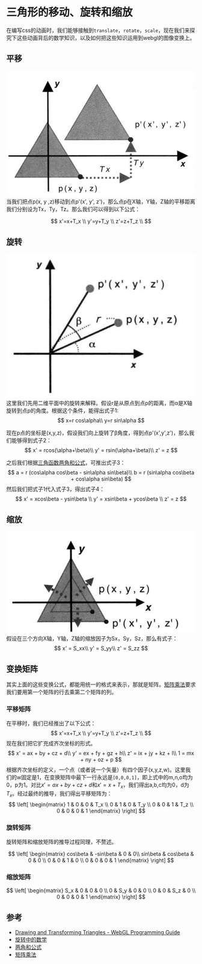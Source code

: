 # 三角形的移动、旋转和缩放

在编写css的动画时，我们能够接触到`translate`，`rotate`，`scale`，现在我们来探究下这些动画背后的数学知识，以及如何把这些知识运用到webgl的图像变换上。

## 平移
![平移](../../images/chp03-3.jpg)
当我们把点p(x, y ,z)移动到点p'(x', y', z')，那么点p在X轴，Y轴，Z轴的平移距离我们分别设为Tx，Ty，Tz。那么我们可以得到以下公式：  

$$
x'=x+T_x \\
y'=y+T_y \\
z'=z+T_z \\
$$

## 旋转
![旋转](../../images/chp03-4.jpg)
这里我们先用二维平面中的旋转来解释。假设r是从原点到点p的距离，而α是X轴旋转到点p的角度。根据这个条件，能得出式子1:  
$$
x=r cos\alpha\\
y=r sin\alpha
$$

现在p点的坐标是(x,y,z)，假设我们向上旋转了β角度，得到点p'(x',y',z')，那么我们能够得到式子2：  
$$
x' = rcos(\alpha+\beta)\\
y' = rsin(\alpha+\beta)\\
z' = z
$$

之后我们根据[三角函数两角和公式](https://baike.baidu.com/item/%E4%B8%A4%E8%A7%92%E5%92%8C%E5%85%AC%E5%BC%8F/10201637)，可推出式子3：  
$$
a = r (cos\alpha cos\beta - sin\alpha sin\beta)\\
b = r (sin\alpha cos\beta + cos\alpha sin\beta)
$$
然后我们把式子1代入式子3，得出式子4：  
$$
x' = xcos\beta - ysin\beta \\
y' = xsin\beta + ycos\beta \\
z' = z
$$

## 缩放
![缩放](../../images/chp03-5.jpg)
假设在三个方向X轴，Y轴，Z轴的缩放因子为Sx，Sy，Sz，那么有式子：  
$$
x' = S_xx\\
y' = S_yy\\
z' = S_zz
$$
## 变换矩阵
其实上面的这些变换公式，都能用统一的格式来表示，那就是矩阵。[矩阵乘法](https://baike.baidu.com/item/%E7%9F%A9%E9%98%B5%E4%B9%98%E6%B3%95/5446029)要求我们要用第一个矩阵的行去乘第二个矩阵的列。
### 平移矩阵

在平移时，我们已经推出了以下公式：
$$
x'=x+T_x \\
y'=y+T_y \\
z'=z+T_z \\
$$
现在我们把它扩充成齐次坐标的形式。
$$
x' = ax + by + cz + d\\
y' = ex + fy + gz + h\\
z' = ix + jy + kz + l\\
1 = mx + ny + oz + p
$$
根据齐次坐标的定义，一个点（或者说一个矢量）有四个因子(x,y,z,w)。这里我们的w固定是1，在变换矩阵中最下一行永远是`[0,0,0,1]`，即上式中的m,n,o均为0，p为1。对比$x' = ax + by + cz + d$和$x'=x+T_x$，我们得出a,b,c均为0，d为$T_x$。经过最终的推导，我们得出平移矩阵为：
$$
\left[
\begin{matrix}
	1 & 0 & 0 & T_x \\
	0 & 1 & 0 & T_y \\
	0 & 0 & 1 & T_z \\
  0 & 0 & 0 & 1
\end{matrix}
\right]
$$

### 旋转矩阵
旋转矩阵和缩放矩阵的推导过程同理，不赘述。

$$
\left[
\begin{matrix}
	cos\beta & -sin\beta & 0 & 0\\
	sin\beta & cos\beta & 0 & 0 \\
	0 & 0 & 1 & 0 \\
  0 & 0 & 0 & 1
\end{matrix}
\right]
$$

### 缩放矩阵
$$
\left[
\begin{matrix}
	S_x & 0 & 0 & 0 \\
	0 & S_y & 0 & 0 \\
	0 & 0 & S_z & 0 \\
  0 & 0 & 0 & 1
\end{matrix}
\right]
$$



## 参考
* [Drawing and Transforming Triangles - WebGL Programming Guide](https://sites.google.com/site/webglbook/home/chapter-3)
* [旋转中的数学](https://zhuanlan.zhihu.com/p/382242423)
* [两角和公式](https://baike.baidu.com/item/%E4%B8%A4%E8%A7%92%E5%92%8C%E5%85%AC%E5%BC%8F/10201637)
* [矩阵乘法](https://baike.baidu.com/item/%E7%9F%A9%E9%98%B5%E4%B9%98%E6%B3%95/5446029)